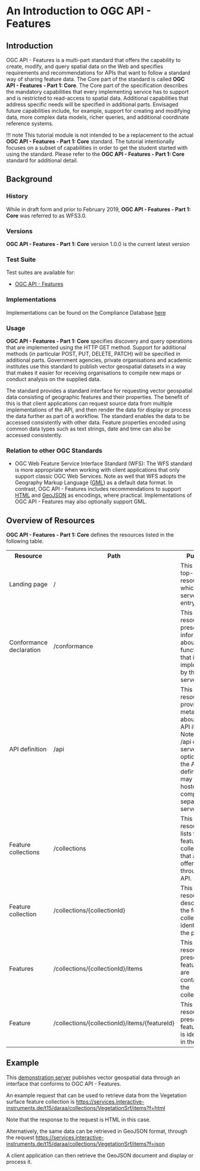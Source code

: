 # An Introduction to OGC API - Features

## Introduction

OGC API - Features is a multi-part standard that offers the capability
to create, modify, and query spatial data on the Web and specifies
requirements and recommendations for APIs that want to follow a standard
way of sharing feature data. The Core part of the standard is called
**OGC API - Features - Part 1: Core**. The Core part of the
specification describes the mandatory capabilities that every
implementing service has to support and is restricted to read-access to
spatial data. Additional capabilities that address specific needs will
be specified in additional parts. Envisaged future capabilities include,
for example, support for creating and modifying data, more complex data
models, richer queries, and additional coordinate reference systems.

!!! note
    This tutorial module is not intended to be a replacement to the actual
    **OGC API - Features - Part 1: Core** standard. The tutorial
    intentionally focuses on a subset of capabilities in order to get the
    student started with using the standard. Please refer to the **OGC API -
    Features - Part 1: Core** standard for additional detail.


## Background

### History

While in draft form and prior to February 2019, **OGC API -
Features - Part 1: Core** was referred to as WFS3.0.

### Versions

**OGC API - Features - Part 1: Core** version 1.0.0 is the current
latest version

### Test Suite

Test suites are available for:

*   [OGC API - Features](https://github.com/opengeospatial/ets-ogcapi-features10)

### Implementations

Implementations can be found on the Compliance Database [here](http://www.opengeospatial.org/resource/products/byspec)

### Usage

**OGC API - Features - Part 1: Core** specifies discovery and query
operations that are implemented using the HTTP GET method. Support for
additional methods (in particular POST, PUT, DELETE, PATCH) will be
specified in additional parts. Government agencies, private
organisations and academic institutes use this standard to publish
vector geospatial datasets in a way that makes it easier for receiving
organisations to compile new maps or conduct analysis on the supplied
data.

The standard provides a standard interface for requesting vector
geospatial data consisting of geographic features and their properties.
The benefit of this is that client applications can request source data
from multiple implementations of the API, and then render the data for
display or process the data further as part of a workflow. The standard
enables the data to be accessed consistently with other data. Feature
properties encoded using common data types such as text strings, date
and time can also be accessed consistently.

### Relation to other OGC Standards

-   OGC Web Feature Service Interface Standard (WFS): The WFS standard
    is more appropriate when working with client applications that only
    support classic OGC Web Services. Note as well that WFS adopts the
    Geography Markup Language ([GML](https://www.ogc.org/standards/gml))
    as a default data format. In contrast, OGC API - Features includes
    recommendations to support [HTML](https://html.spec.whatwg.org) and
    [GeoJSON](https://geojson.org) as encodings, where practical.
    Implementations of OGC API - Features may also optionally support
    GML.

## Overview of Resources

**OGC API - Features - Part 1: Core** defines the resources listed in
the following table.

<table>
  <tr>
    <th>Resource</th>
    <th>Path</th>
    <th>Purpose</th>
  </tr>
  <tr>
    <td>Landing page</td>
    <td>/</td>
    <td>This is the top-level resource, which serves as an entry point.</td>
  </tr>
  <tr>
    <td>Conformance declaration</td>
    <td>/conformance</td>
    <td>This resource presents information about the functionality that is implemented by the server.</td>
  </tr>
    <td>API definition</td>
    <td>/api</td>
    <td>This resource provides metadata about the API itself. Note use of /api on the server is optional and the API definition may be hosted on completely separate server.</td>
  </tr>
  </tr>
    <td>Feature collections</td>
    <td>/collections </td>
    <td>This resource lists the feature collections that are offered through the API.</td>
  </tr>
  </tr>
    <td>Feature collection</td>
    <td>/collections/{collectionId}</td>
    <td>This resource describes the feature collection identified in the path.</td>
  </tr>
  </tr>
    <td>Features</td>
    <td>/collections/{collectionId}/items</td>
    <td>This resource presents the features that are contained in the collection.</td>
  </tr>
  </tr>
    <td>Feature</td>
    <td>/collections/{collectionId}/items/{featureId}</td>
    <td>This resource presents the feature that is identified in the path</td>
  </tr>
</table>

## Example

This [demonstration
server](https://services.interactive-instruments.de/t15/daraa/)
publishes vector geospatial data through an interface that conforms to
OGC API - Features.

An example request that can be used to retrieve data from the Vegetation
surface feature collection is
<https://services.interactive-instruments.de/t15/daraa/collections/VegetationSrf/items?f=html>

Note that the response to the request is HTML in this case.

Alternatively, the same data can be retrieved in GeoJSON format, through
the request
<https://services.interactive-instruments.de/t15/daraa/collections/VegetationSrf/items?f=json>

A client application can then retrieve the GeoJSON document and display
or process it.
